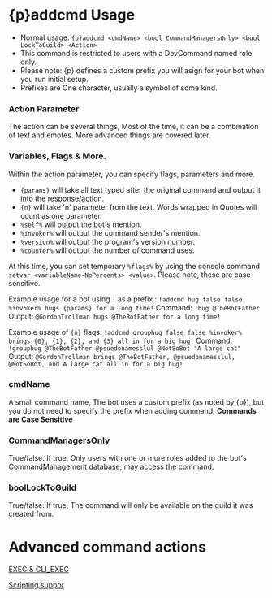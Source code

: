 # {p}addcmd Usage
* Normal usage: `{p}addcmd <cmdName> <bool CommandManagersOnly> <bool LockToGuild> <Action>`
* This command is restricted to users with a DevCommand named role only.
* Please note: {p} defines a custom prefix you will asign for your bot when you run initial setup.
* Prefixes are One character, usually a symbol of some kind.

### Action Parameter
The action can be several things, Most of the time, it can be a combination of text and emotes. More advanced things are covered later.

### Variables, Flags & More.
Within the action parameter, you can specify flags, parameters and more.
* `{params}` will take all text typed after the original command and output it into the response/action.
* `{n}` will take 'n' parameter from the text. Words wrapped in Quotes will count as one parameter.
* `%self%` will output the bot's mention.
* `%invoker%` will output the command sender's mention.
* `%version%` will output the program's version number.
* `%counter%` will output the number of command uses.

At this time, you can set temporary `%flags%` by using the console command `setvar <variableName-NoPercents> <value>`. Please note, these are case sensitive.

Example usage for a bot using `!` as a prefix.: `!addcmd hug false false %invoker% hugs {params} for a long time!`
Command: `!hug @TheBotFather`
Output: `@GordonTrollman hugs @TheBotFather for a long time!`

Example usage of `{n}` flags: `!addcmd grouphug false false %invoker% brings {0}, {1}, {2}, and {3} all in for a big hug!`
Command: `!grouphug @TheBotFather @psuedonamesslul @NotSoBot "A large cat"`
Output: `@GordonTrollman brings @TheBotFather, @psuedonamesslul, @NotSoBot, and A large cat all in for a big hug!`

### cmdName
A small command name, The bot uses a custom prefix (as noted by {p}), but you do not need to specify the prefix when adding command. **Commands are Case Sensitive**

### CommandManagersOnly
True/false. If true, Only users with one or more roles added to the bot's CommandManagement database, may access the command.

### boolLockToGuild
True/false. If true, The command will only be available on the guild it was created from.

# Advanced command actions
[EXEC & CLI_EXEC](https://github.com/rmsoftware-development/RMSoftware.ModularBot/blob/master/doc/AdvancedActions/EXEC-and-CLI_EXEC.md)

[Scripting suppor](https://github.com/rmsoftware-development/RMSoftware.ModularBot/blob/master/doc/AdvancedActions/scripting.md)
